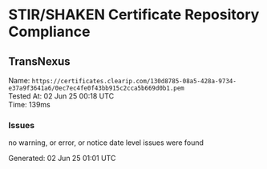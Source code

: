# STIR/SHAKEN Certificate Repository Compliance

## TransNexus

Name: `https://certificates.clearip.com/130d8785-08a5-428a-9734-e37a9f3641a6/0ec7ec4fe0f43bb915c2cca5b669d0b1.pem`\
Tested At: 02 Jun 25 00:18 UTC\
Time: 139ms

### Issues

no warning, or error, or notice date level issues were found

Generated: 02 Jun 25 01:01 UTC